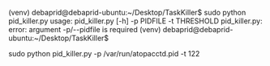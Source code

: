 (venv) debaprid@debaprid-ubuntu:~/Desktop/TaskKiller$ sudo python pid_killer.py
usage: pid_killer.py [-h] -p PIDFILE -t THRESHOLD
pid_killer.py: error: argument -p/--pidfile is required
(venv) debaprid@debaprid-ubuntu:~/Desktop/TaskKiller$


sudo python pid_killer.py -p /var/run/atopacctd.pid -t 122
